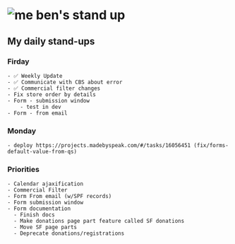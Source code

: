 # ![me](https://avatars2.githubusercontent.com/u/5232044?s=50&v=4) ben's stand up

## My daily stand-ups

### Firday
    
    - ✅ Weekly Update
    - ✅ Communicate with CBS about error
    - ✅ Commercial filter changes
    - Fix store order by details
    - Form - submission window
        - test in dev
    - Form - from email
    
    
### Monday

    - deploy https://projects.madebyspeak.com/#/tasks/16056451 (fix/forms-default-value-from-qs)
    

### Priorities 

    - Calendar ajaxification
    - Commercial Filter
    - Form From email (w/SPF records)
    - Form submission window
    - Form documentation
      - Finish docs
      - Make donations page part feature called SF donations
      - Move SF page parts
      - Deprecate donations/registrations
      
